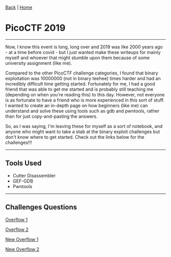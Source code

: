 [Back](WriteUpFrontPage.md) | [Home](CTFFrontPage.md)

# PicoCTF 2019
---

Now, I know this event is long, long over and 2019 was like 2000 years ago - at a time before covid - but I just wanted make these writeups for mainly myself and whoever that might stumble upon them because of some university assignment (like me). 

Compared to the other PicoCTF challenge categories, I found that binary exploitation was 10000000 (not in binary teehee) times harder and had an incredibly difficult time getting started. Fortunately for me, I had a good friend that was able to get me started and is probably still teaching me (depending on when you're reading this) to this day.
However, not everyone is as fortunate to have a friend who is more experienced in this sort of stuff.
I wanted to create an in-depth page on how beginners (like me) can understand and solve these using tools such as gdb and pwntools, rather than for just copy-and-pasting the answers.

So, as I was saying, I'm leaving these for myself as a sort of notebook, and anyone who might want to take a stab at the binary exploit challenges but don't know where to get started. Check out the links below for the challenges!!!

---
## Tools Used
* Cutter Disassembler
* GEF-GDB
* Pwntools

---
## Challenges Questions

[Overflow 1](overflow1writeup.md)

[Overflow 2](overflow2writeup.md)

[New Overflow 1](newoverflow1writeup.md)

[New Overflow 2](newoverflow2writeup.md)
